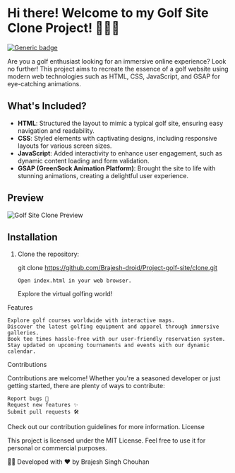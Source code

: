 # Hi there! Welcome to my Golf Site Clone Project! 🏌️‍♂️⛳

[![Generic badge](https://img.shields.io/badge/Status-In%20Progress-yellow.svg)](https://shields.io/)

Are you a golf enthusiast looking for an immersive online experience? Look no further! This project aims to recreate the essence of a golf website using modern web technologies such as HTML, CSS, JavaScript, and GSAP for eye-catching animations.

## What's Included?

- **HTML**: Structured the layout to mimic a typical golf site, ensuring easy navigation and readability.
- **CSS**: Styled elements with captivating designs, including responsive layouts for various screen sizes.
- **JavaScript**: Added interactivity to enhance user engagement, such as dynamic content loading and form validation.
- **GSAP (GreenSock Animation Platform)**: Brought the site to life with stunning animations, creating a delightful user experience.

## Preview

![Golf Site Clone Preview](preview.png)

## Installation

1. Clone the repository:

   git clone https://github.com/Brajesh-droid/Project-golf-site/clone.git

       Open index.html in your web browser.

    Explore the virtual golfing world!

Features

    Explore golf courses worldwide with interactive maps.
    Discover the latest golfing equipment and apparel through immersive galleries.
    Book tee times hassle-free with our user-friendly reservation system.
    Stay updated on upcoming tournaments and events with our dynamic calendar.

Contributions

Contributions are welcome! Whether you're a seasoned developer or just getting started, there are plenty of ways to contribute:

    Report bugs 🐞
    Request new features ✨
    Submit pull requests 🛠️

Check out our contribution guidelines for more information.
License

This project is licensed under the MIT License. Feel free to use it for personal or commercial purposes.

👨‍💻 Developed with ❤️ by Brajesh Singh Chouhan
